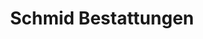 ---
title: "Schmid Bestattungen"
url: /schwaebisch-gmuend/schmid-bestattungen-pfeilhalde/
shop: Bestattungen
---
